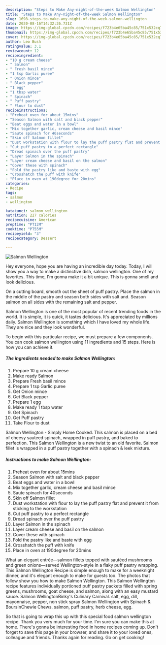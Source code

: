 ```yaml
---
description: "Steps to Make Any-night-of-the-week Salmon Wellington"
title: "Steps to Make Any-night-of-the-week Salmon Wellington"
slug: 1698-steps-to-make-any-night-of-the-week-salmon-wellington
date: 2020-08-16T14:32:26.731Z
image: https://img-global.cpcdn.com/recipes/f723b4e65ba45c85/751x532cq70/salmon-wellington-recipe-main-photo.jpg
thumbnail: https://img-global.cpcdn.com/recipes/f723b4e65ba45c85/751x532cq70/salmon-wellington-recipe-main-photo.jpg
cover: https://img-global.cpcdn.com/recipes/f723b4e65ba45c85/751x532cq70/salmon-wellington-recipe-main-photo.jpg
author: Leo Bush
ratingvalue: 3.1
reviewcount: 12
recipeingredient:
- "10 g cream cheese"
- " Salmon"
- " Fresh basil mince"
- "1 tsp Garlic puree"
- " Onion mince"
- " Black pepper"
- "1 egg"
- "1 tbsp water"
- " Spinach"
- " Puff pastry"
- " Flour to dust"
recipeinstructions:
- "Preheat oven for about 15mins"
- "Season Salmon with salt and black pepper"
- "Beat eggs and water in a bowl"
- "Mix together garlic, cream cheese and basil mince"
- "Saute spinach for 40seconds"
- "Skin off Salmon fillet"
- "Dust workstation with flour to lay the puff pastry flat and prevent it from sticking to the workstation"
- "Cut puff pastry to a perfect rectangle"
- "Dread spinach over the puff pastry"
- "Layer Salmon in the spinach"
- "Layer cream cheese and basil on the salmon"
- "Cover these with spinach"
- "Fold the pastry like and baste with egg"
- "Crosshatch the puff with knife"
- "Place in oven at 190degree for 20mins"
categories:
- Recipe
tags:
- salmon
- wellington

katakunci: salmon wellington 
nutrition: 227 calories
recipecuisine: American
preptime: "PT12M"
cooktime: "PT55M"
recipeyield: "3"
recipecategory: Dessert

---
```



![Salmon Wellington](https://img-global.cpcdn.com/recipes/f723b4e65ba45c85/751x532cq70/salmon-wellington-recipe-main-photo.jpg)

Hey everyone, hope you are having an incredible day today. Today, I will show you a way to make a distinctive dish, salmon wellington. One of my favorites. This time, I'm gonna make it a bit unique. This is gonna smell and look delicious.

On a cutting board, smooth out the sheet of puff pastry. Place the salmon in the middle of the pastry and season both sides with salt and. Season salmon on all sides with the remaining salt and pepper.

Salmon Wellington is one of the most popular of recent trending foods in the world. It is simple, it is quick, it tastes delicious. It's appreciated by millions daily. Salmon Wellington is something which I have loved my whole life. They are nice and they look wonderful.


To begin with this particular recipe, we must prepare a few components. You can cook salmon wellington using 11 ingredients and 15 steps. Here is how you can achieve it.

<!--inarticleads1-->

##### The ingredients needed to make Salmon Wellington:

1. Prepare 10 g cream cheese
1. Make ready  Salmon
1. Prepare  Fresh basil mince
1. Prepare 1 tsp Garlic puree
1. Get  Onion mince
1. Get  Black pepper
1. Prepare 1 egg
1. Make ready 1 tbsp water
1. Get  Spinach
1. Get  Puff pastry
1. Take  Flour to dust


Salmon Wellington - Simply Home Cooked. This salmon is placed on a bed of cheesy sauteed spinach, wrapped in puff pastry, and baked to perfection. This Salmon Wellington is a new twist to an old favorite. Salmon fillet is wrapped in a puff pastry together with a spinach &amp; leek mixture. 

<!--inarticleads2-->

##### Instructions to make Salmon Wellington:

1. Preheat oven for about 15mins
1. Season Salmon with salt and black pepper
1. Beat eggs and water in a bowl
1. Mix together garlic, cream cheese and basil mince
1. Saute spinach for 40seconds
1. Skin off Salmon fillet
1. Dust workstation with flour to lay the puff pastry flat and prevent it from sticking to the workstation
1. Cut puff pastry to a perfect rectangle
1. Dread spinach over the puff pastry
1. Layer Salmon in the spinach
1. Layer cream cheese and basil on the salmon
1. Cover these with spinach
1. Fold the pastry like and baste with egg
1. Crosshatch the puff with knife
1. Place in oven at 190degree for 20mins


What an elegant entrée—salmon fillets topped with sautéed mushrooms and green onions—served Wellington-style in a flaky puff pastry wrapping. This Salmon Wellington Recipe is simple enough to make for a weeknight dinner, and it&#39;s elegant enough to make for guests too. The photos that follow show you how to make Salmon Wellington. This Salmon Wellington recipe features individually portioned puff pastry packets filled with spring greens, mushrooms, goat cheese, and salmon, along with an easy mustard sauce. Salmon WellingtonBinky&#39;s Culinary Carnival. salt, egg, dill, mayonnaise, pepper, non stick spray Salmon Wellington with Spinach &amp; BoursinChewie Chews. salmon, puff pastry, herb cheese, egg. 

So that is going to wrap this up with this special food salmon wellington recipe. Thank you very much for your time. I'm sure you can make this at home. There's gonna be interesting food in home recipes coming up. Don't forget to save this page in your browser, and share it to your loved ones, colleague and friends. Thanks again for reading. Go on get cooking!
